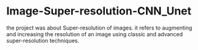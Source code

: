 ﻿# Image-Super-resolution-CNN_Unet
the project was about Super-resolution of images.
it refers to augmenting and increasing the resolution of an image using classic and advanced super-resolution techniques.
